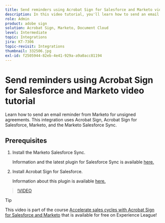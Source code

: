 ```yaml
---
title: Send reminders using Acrobat Sign for Salesforce and Marketo video tutorial
description: In this video tutorial, you'll learn how to send an email reminder from Marketo when an agreement remains unsigned after a period of time
role: Admin
product: adobe sign
solution: Acrobat Sign, Marketo, Document Cloud
level: Intermediate
topic: Integrations
jira: KT-7306
topic-revisit: Integrations
thumbnail: 332506.jpg
exl-id: f2505944-82eb-4e41-929a-a9a0acc81194
---
```

# Send reminders using Acrobat Sign for Salesforce and Marketo video tutorial

Learn how to send an email reminder from Marketo for unsigned agreements. This integration uses Acrobat Sign, Acrobat Sign for Salesforce, Marketo, and the Marketo Salesforce Sync.

## Prerequisites

1. Install the Marketo Salesforce Sync.
    
    Information and the latest plugin for Salesforce Sync is available [here.](https://experienceleague.adobe.com/docs/marketo/using/product-docs/crm-sync/salesforce-sync/understanding-the-salesforce-sync.html)

1. Install Acrobat Sign for Salesforce. 

    Information about this plugin is available [here.](https://helpx.adobe.com/ca/sign/using/salesforce-integration-installation-guide.html)

>[!VIDEO](https://video.tv.adobe.com/v/332506?quality=12&learn=on&hidetitle=true)

>[!TIP]
>
>This video is part of the course [Accelerate sales cycles with Acrobat Sign for Salesforce and Marketo](https://experienceleague.adobe.com/?recommended=Sign-U-1-2021.1) that is available for free on Experience League!


